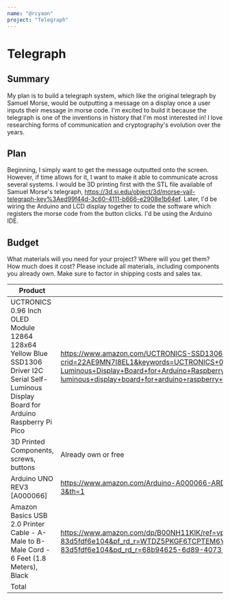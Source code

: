 ```yaml
---
name: "@rcyaon"
project: "Telegraph"
---
```


# Telegraph

## Summary

My plan is to build a telegraph system, which like the original telegraph by Samuel Morse, would be outputting a message on a display once a user inputs their message in morse code. I'm excited to build it because the telegraph is one of the inventions in history that I'm most interested in! I love researching forms of communication and cryptography's evolution over the years. 


## Plan

Beginning, I simply want to get the message outputted onto the screen. However, if time allows for it, I want to make it able to communicate across several systems. I would be 3D printing first with the STL file available of Samuel Morse's telegraph, https://3d.si.edu/object/3d/morse-vail-telegraph-key%3Aed99f44d-3c60-4111-b666-e2908e1b64ef. Later, I'd be wiring the Arduino and LCD display together to code the software which registers the morse code from the button clicks. I'd be using the Arduino IDE. 

## Budget

What materials will you need for your project? Where will you get them? How much does it cost? Please include all materials, including components you already own. Make sure to factor in shipping costs and sales tax.

| Product         | Supplier/Link                         | Cost   |
| --------------- | ------------------------------------- | ------ |
| UCTRONICS 0.96 Inch OLED Module 12864 128x64 Yellow Blue SSD1306 Driver I2C Serial Self-Luminous Display Board for Arduino Raspberry Pi Pico | https://www.amazon.com/UCTRONICS-SSD1306-Self-Luminous-Display-Raspberry/dp/B072Q2X2LL/ref=sr_1_1?crid=22AE9MN7I8EL1&keywords=UCTRONICS+0.96+Inch+OLED+Module+12864+128x64+Yellow+Blue+SSD1306+Driver+I2C+Serial+Self-Luminous+Display+Board+for+Arduino+Raspberry+Pi+Pico&qid=1672358011&s=electronics&sprefix=uctronics+0.96+inch+oled+module+12864+128x64+yellow+blue+ssd1306+driver+i2c+serial+self-luminous+display+board+for+arduino+raspberry+pi+pico%2Celectronics%2C341&sr=1-1 | $6.99  |
| 3D Printed Components, screws, buttons | Already own or free  | $0.00 |
| Arduino UNO REV3 [A000066] | https://www.amazon.com/Arduino-A000066-ARDUINO-UNO-R3/dp/B008GRTSV6/ref=sr_1_3?crid=MEA30K8T836S&keywords=arduino&qid=1672357641&sprefix=arduino%2Caps%2C124&sr=8-3&th=1 | $29.95 |
| Amazon Basics USB 2.0 Printer Cable - A-Male to B-Male Cord - 6 Feet (1.8 Meters), Black | https://www.amazon.com/dp/B00NH11KIK/ref=vp_d_pb_TIER3_p13sess_lp_B008GRTSV6_pd?_encoding=UTF8&pf_rd_p=7ff5771e-3d64-43df-8374-83d5fdf6e104&pf_rd_r=WTDZ5PKGF6TCPTEM6YCH&pd_rd_wg=8nfMZ&pd_rd_i=B00NH11KIK&pd_rd_w=EnZ1L&content-id=amzn1.sym.7ff5771e-3d64-43df-8374-83d5fdf6e104&pd_rd_r=68b94625-6d89-4073-9c3a-031e39c91232&th=1 | $6.29 |
| Total           |                                       | $43.23 |
